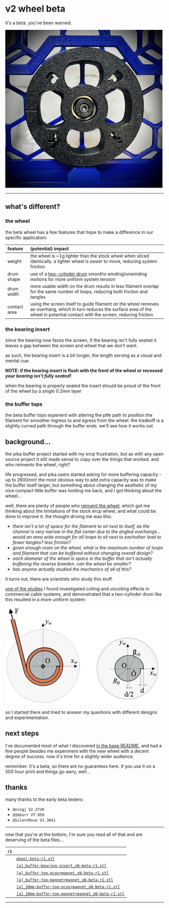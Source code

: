 # v2 wheel beta

it's a beta.  you've been warned.

![beta wheel](./beta-wheel.png)

---

## what's different?

### the wheel

the beta wheel has a few features that hope to make a difference in our specific application:

| feature      | (potential) impact                                                                                                                                                                      |
| :---         | :---                                                                                                                                                                                    |
| weight       | the wheel is ~1g lighter than the stock wheel when sliced identically.  a lighter wheel is easier to move, reducing system friction                                                     |
| drum shape   | use of a [two-cylinder drum](./JS0q4v-jom_v35_1_131.pdf) smooths winding/unwinding motions for more uniform system tension                                                              |
| drum width   | more usable width on the drum results in less filament overlap for the same number of loops, reducing both friction and tangles                                                         |
| contact area | using the screen itself to guide filament on the wheel removes an overhang, which in turn reduces the surface area of the wheel in potential contact with the screen, reducing friction | 

### the bearing insert

since the bearing now faces the screen, if the bearing isn't fully seated it leaves a gap between the screen and wheel that we don't want.

as such, the bearing insert is a bit longer, the length serving as a visual and mental cue:

**NOTE: if the bearing insert is flush with the front of the wheel or recessed _your bearing isn't fully seated!_**

when the bearing is properly seated the insert should be proud of the front of the wheel by a single 0.2mm layer

### the buffer tops

the beta buffer tops experient with altering the ptfe path to position the filament for smoother ingress to and egress from the wheel.  the tradeoff is a slightly curved path through the buffer ends.  we'll see how it works out


## background...

the pika buffer project started with my ercp frustration, but as with any open source project it still made sense to copy over the things that worked.  and who reinvents the wheel, right?

life progressed, and pika users started asking for more buffering capacity - up to 2600mm!  the most obvious way to add extra capacity was to make the buffer itself larger, but something about changing the aesthetic of my nice compact little buffer was holding me back, and I got thinking about the wheel...

well, there are plenty of people who [reinvent the wheel](https://en.wikipedia.org/wiki/Shark_Wheel), which got me thinking about the limitations of the stock ercp wheel, and what could be done to improve it.  the thought driving me was this:

- *there isn't a lot of space for the filament to sit next to itself, as the channel is very narrow in the flat center due to the angled overhangs... would an area wide enough for all loops to sit next to eachother lead to fewer tangles?  less friction?*
- *given enough room on the wheel, what is the maximum number of loops and filament that can be buffered without changing overall design?*
- *each diameter of the wheel is space in the buffer that isn't actually buffering the reverse bowden.  can the wheel be smaller?*
- *has anyone actually studied the mechanics of all of this?*

it turns out, there are scientists who study this stuff.

[one of the studies](./JS0q4v-jom_v35_1_131.pdf) I found investigated coiling and uncoiling effects in commercial cable systems, and demonstrated that a two-cylinder drum like this resulted in a more uniform system:

![drum](./drum.png)

so I started there and tried to answer my questions with different designs and experimentation.

## next steps

I've documented most of what I discovered [in the base README](../README.md#how-much-can-i-buffer), and had a few people besides me experiment with the new wheel with a decent degree of success.  now it's time for a slightly wider audience.

remember: it's a beta, so there are no guarantees here.  if you use it on a 500 hour print and things go awry, well...


## thanks

many thanks to the early beta testers:

- `@ningj V2.2726`
- `@Imburr VT.959`
- `@SilentMuse V2.3841`


---

now that you're at the bottom, I'm sure you read all of that and are deserving of the beta files...

| `r1` |                                                                                                                 |
| :--- | :---                                                                                                            |
|      | [`wheel-beta-r1.stl`](./stl/r1/wheel-beta-r1.stl)                                                               |
|      | [`[a]_buffer-bearing-insert_xN-beta-r1.stl`](./stl/r1/[a]_buffer-bearing-insert_xN-beta-r1.stl)                 |
|      | [`[a]_buffer-top-ecas+magnet_xN-beta-r1.stl`](./stl/r1/[a]_buffer-top-ecas+magnet_xN-beta-r1.stl)               |
|      | [`[a]_buffer-top-magnet+magnet_xN-beta-r1.stl`](./stl/r1/[a]_buffer-top-magnet+magnet_xN-beta-r1.stl)           |
|      | [`[a]_10mm-buffer-top-ecas+magnet_xN-beta-r1.stl`](./stl/r1/[a]_10mm-buffer-top-ecas+magnet_xN-beta-r1.stl)     |
|      | [`[a]_10mm-buffer-top-magnet+magnet_xN-beta-r1.stl`](./stl/r1/[a]_10mm-buffer-top-magnet+magnet_xN-beta-r1.stl) |

---
